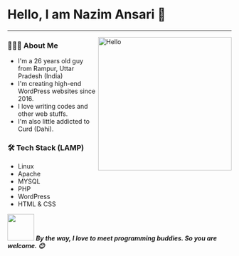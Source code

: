 # Hello, I am Nazim Ansari 🤩
---
<img align="right" alt="Hello" src="https://i.giphy.com/media/Cmr1OMJ2FN0B2/giphy.webp" width="300">

<h3> 👨🏻‍💻 About Me </h3>

- I'm a 26 years old guy from Rampur, Uttar Pradesh (India)
- I'm creating high-end WordPress websites since 2016.
- I love writing codes and other web stuffs.
- I'm also little addicted to Curd (Dahi).

<h3>🛠 Tech Stack (LAMP)</h3>

- Linux
- Apache
- MYSQL
- PHP
- WordPress
- HTML & CSS

<img src="https://media.giphy.com/media/LnQjpWaON8nhr21vNW/giphy.gif" width="60"> <em><b>By the way, I love to meet programming buddies. So you are welcome. 😊</em>

